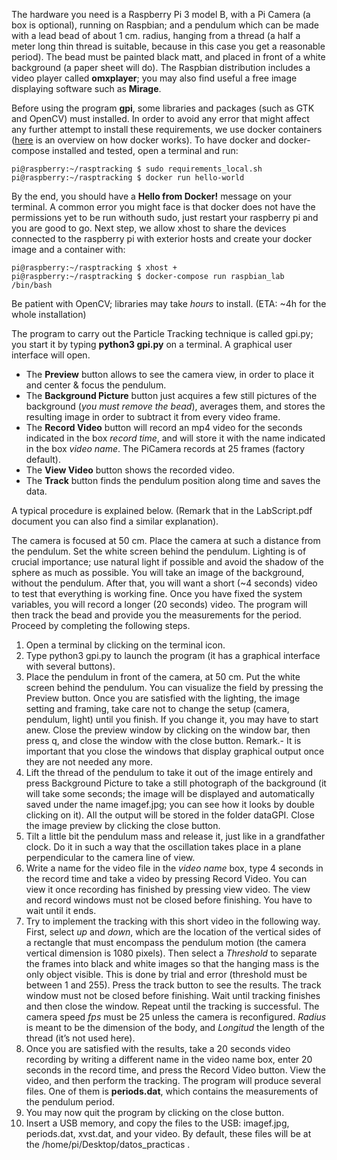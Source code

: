 The hardware you need is a Raspberry Pi 3 model B, with a Pi Camera (a box is optional), running on Raspbian; and a pendulum which can be made with a 
lead bead of about 1 cm. radius, hanging from a thread (a half a meter long thin thread is suitable, because in this case you get a reasonable period). 
The bead must be painted black matt, and placed in front of a white background (a paper sheet will do). The Raspbian distribution includes a video 
player called **omxplayer**; you may also find useful a free image displaying software such as **Mirage**. 

Before using the program **gpi**, some libraries and packages (such as GTK and OpenCV) must installed. In order to avoid any error that might affect any
further attempt to install these requirements, we use docker containers ([here](https://devopscube.com/what-is-docker/) is an overview on how docker 
works). To have docker and docker-compose installed and tested, open a terminal and run:
```console
pi@raspberry:~/rasptracking $ sudo requirements_local.sh
pi@raspberry:~/rasptracking $ docker run hello-world
```

By the end, you should have a **Hello from Docker!** message on your terminal. A common error you might face is that docker does not have the 
permissions yet to be run withouth sudo, just restart your raspberry pi and you are good to go. Next step, we allow xhost to share the devices connected
to the raspberry pi with exterior hosts and create your docker image and a container
with:
```console
pi@raspberry:~/rasptracking $ xhost + 
pi@raspberry:~/rasptracking $ docker-compose run raspbian_lab /bin/bash
```

Be patient with OpenCV; libraries may take _hours_ to install. (ETA: ~4h for the whole installation)

The program to carry out the Particle Tracking technique is called gpi.py; you start it by typing **python3 gpi.py** on a terminal. A graphical 
user interface will open.

* The **Preview** button allows to see the camera view, in order to place it and center & focus the pendulum.
* The **Background Picture** button just acquires a few still pictures of the background (_you must remove the bead_), averages them, and stores the resulting image in order to subtract it from every video frame.
* The **Record Video** button will record an mp4 video for the seconds indicated in the box _record time_, and will store it with the name indicated in the box _video name_. The PiCamera records at 25 frames (factory default). 
* The **View Video** button shows the recorded video.
* The **Track** button finds the pendulum position along time and saves the data.

A typical procedure is explained below. (Remark that in the LabScript.pdf document you can also find a similar explanation).

The camera is focused at 50 cm. Place the camera at such a distance from the pendulum. Set the white screen behind the pendulum. Lighting is of crucial importance; use natural light if possible and avoid the shadow of the sphere as much as possible.
You will take an image of the background, without the pendulum. After that, you will want a short (~4 seconds) video to test that everything is working fine. Once you have fixed the system variables, you will record a longer (20 seconds) video. The program will then track the bead and provide you the measurements for the period.
Proceed by completing the following steps.
1.	Open a terminal by clicking on the terminal icon.
2.	Type python3 gpi.py to launch the program (it has a graphical interface with several buttons).
3.	Place the pendulum in front of the camera, at 50 cm. Put the white screen behind the pendulum. You can visualize the field by pressing the Preview button. Once you are satisfied with the lighting, the image setting and framing, take care not to change the setup (camera, pendulum, light) until you finish. If you change it, you may have to start anew.
Close the preview window by clicking on the window bar, then press q, and close the window with the close button.
Remark.- It is important that you close the windows that display graphical output once they are not needed any more. 
4.	Lift the thread of the pendulum to take it out of the image entirely and press Background Picture to take a still photograph of the background (it will take some seconds; the image will be displayed and automatically saved under the name imagef.jpg; you can see how it looks by double clicking on it). All the output will be stored in the folder dataGPI. Close the image preview by clicking the close button.
5.	Tilt a little bit the pendulum mass and release it, just like in a grandfather clock. Do it in such a way that the oscillation takes place in a plane perpendicular to the camera line of view.
6.	Write a name for the video file in the _video name_ box, type 4 seconds in the record time and take a video by pressing Record Video. You can view it once recording has finished by pressing view video. The view and record windows must not be closed before finishing. You have to wait until it ends.
7.	Try to implement the tracking with this short video in the following way. First, select _up_ and _down_, which are the location of the vertical sides of a rectangle that must encompass the pendulum motion (the camera vertical dimension is 1080 pixels). Then select a _Threshold_ to separate the frames into black and white images so that the hanging mass is the only object visible. This is done by trial and error (threshold must be between 1 and 255). Press the track button to see the results. The track window must not be closed before finishing. Wait until tracking finishes and then close the window. Repeat until the tracking is successful.
The camera speed _fps_ must be 25 unless the camera is reconfigured. _Radius_ is meant to be the dimension of the body, and _Longitud_ the length of the thread (it’s not used here).
8.	Once you are satisfied with the results, take a 20 seconds video recording by writing a different name in the video name box, enter 20 seconds in the record time, and press the Record Video button. View the video, and then perform the tracking. The program will produce several files. One of them is **periods.dat**, which contains the measurements of the pendulum period.
9.	You may now quit the program by clicking on the close button.
10.	Insert a USB memory, and copy the files to the USB: imagef.jpg, periods.dat, xvst.dat, and your video. By default, these files will be at the /home/pi/Desktop/datos_practicas .
